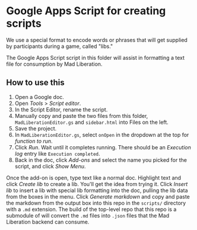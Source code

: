 # Google Apps Script for creating scripts

We use a special format to encode words or phrases that will get supplied by participants during a game, called "libs."

The Google Apps Script script in this folder will assist in formatting a text file for consumption by Mad Liberation.

## How to use this

1. Open a Google doc.
1. Open _Tools_ > _Script editor_.
1. In the Script Editor, rename the script.
1. Manually copy and paste the two files from this folder, `MadLiberationEditor.gs` and `sidebar.html` into Files on the left.
1. Save the project.
1. In `MadLiberationEditor.gs`, select `onOpen` in the dropdown at the top for _function to run_.
1. Click _Run_. Wait until it completes running. There should be an _Execution log_ entry like `Execution completed`.
1. Back in the doc, click _Add-ons_ and select the name you picked for the script, and click _Show Menu_.

Once the add-on is open, type text like a normal doc. Highlight text and click _Create lib_ to create a lib. You'll get the idea from trying it. Click _Insert lib_ to insert a lib with special lib formatting into the doc, pulling the lib data from the boxes in the menu. Click _Generate markdown_ and copy and paste the markdown from the output box into this repo in the `scripts/` directory with a `.md` extension. The build of the top-level repo that this repo is a submodule of will convert the `.md` files into `.json` files that the Mad Liberation backend can consume.
